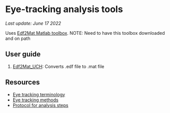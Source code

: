 # Eye-tracking analysis tools
*Last update: June 17 2022*


Uses [Edf2Mat Matlab toolbox](https://github.com/mzhuang666/edf-converter).
NOTE: Need to have this toolbox downloaded and on path 

## User guide
1. [Edf2Mat_UCH](https://github.com/NERD-CO/Eye-tracking/blob/main/Edf2Mat_UCH.m): Converts .edf file to .mat file

## Resources
* [Eye tracking terminology](https://www.sr-research.com/eye-tracking-blog/background/eye-tracking-terminology-eye-movements/#:~:text=The%20term%20saccade%2C%20from%20the,to%20a%20new%20spatial%20location)
* [Eye tracking methods](https://books.google.com/books?hl=en&lr=&id=5rIDPV1EoLUC&oi=fnd&pg=PR12&dq=Holmqvist,+K+%22Eye+tracking:+A+comprehensive+guide+to+methods+and+measures%22&ots=_x3zQYoKnJ&sig=IZgwRSTgkUvdISXqpDedPb0hvfg#v=onepage&q&f=false)
* [Protocol for analysis steps](https://www.ncbi.nlm.nih.gov/pmc/articles/PMC6047815/)
